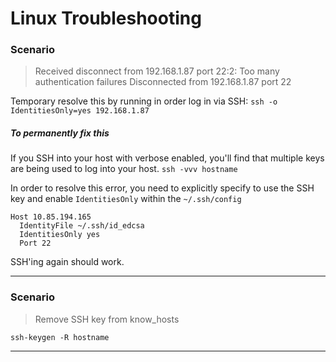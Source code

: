 # Linux Troubleshooting

### Scenario
> Received disconnect from 192.168.1.87 port 22:2: Too many authentication failures
> Disconnected from 192.168.1.87 port 22

Temporary resolve this by running in order log in via SSH:
`ssh -o IdentitiesOnly=yes 192.168.1.87 ` 


##### To permanently fix this 

If you SSH into your host with verbose enabled, you'll find that multiple keys are being used to log into your host.
`ssh -vvv hostname`

In order to resolve this error, you need to explicitly specify to use the SSH key and enable `IdentitiesOnly` within the `~/.ssh/config`

``` 
Host 10.85.194.165
  IdentityFile ~/.ssh/id_edcsa
  IdentitiesOnly yes
  Port 22
```

SSH'ing again should work.
___

### Scenario

>Remove SSH key from know_hosts

`ssh-keygen -R hostname`

___
